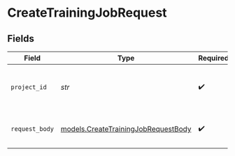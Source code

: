 # CreateTrainingJobRequest


## Fields

| Field                                                                            | Type                                                                             | Required                                                                         | Description                                                                      |
| -------------------------------------------------------------------------------- | -------------------------------------------------------------------------------- | -------------------------------------------------------------------------------- | -------------------------------------------------------------------------------- |
| `project_id`                                                                     | *str*                                                                            | :heavy_check_mark:                                                               | The ID of the project to create a training job for                               |
| `request_body`                                                                   | [models.CreateTrainingJobRequestBody](../models/createtrainingjobrequestbody.md) | :heavy_check_mark:                                                               | Provide your training job details                                                |